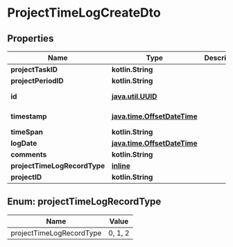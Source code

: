 
# ProjectTimeLogCreateDto

## Properties
| Name | Type | Description | Notes |
| ------------ | ------------- | ------------- | ------------- |
| **projectTaskID** | **kotlin.String** |  |  |
| **projectPeriodID** | **kotlin.String** |  |  |
| **id** | [**java.util.UUID**](java.util.UUID.md) |  |  [optional] [readonly] |
| **timestamp** | [**java.time.OffsetDateTime**](java.time.OffsetDateTime.md) |  |  [optional] [readonly] |
| **timeSpan** | **kotlin.String** |  |  [optional] |
| **logDate** | [**java.time.OffsetDateTime**](java.time.OffsetDateTime.md) |  |  [optional] |
| **comments** | **kotlin.String** |  |  [optional] |
| **projectTimeLogRecordType** | [**inline**](#ProjectTimeLogRecordType) |  |  [optional] |
| **projectID** | **kotlin.String** |  |  [optional] |


<a id="ProjectTimeLogRecordType"></a>
## Enum: projectTimeLogRecordType
| Name | Value |
| ---- | ----- |
| projectTimeLogRecordType | 0, 1, 2 |



